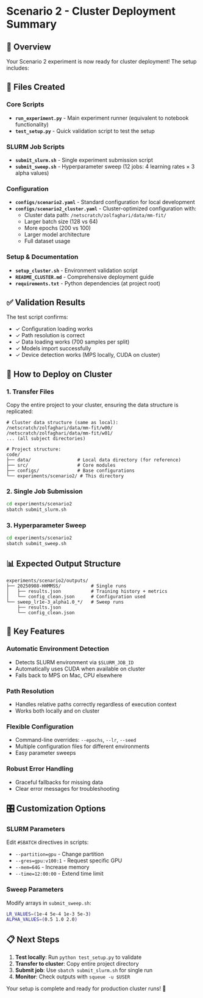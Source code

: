 # Scenario 2 - Cluster Deployment Summary

## 🎯 Overview
Your Scenario 2 experiment is now ready for cluster deployment! The setup includes:

## 📁 Files Created

### Core Scripts
- **`run_experiment.py`** - Main experiment runner (equivalent to notebook functionality)
- **`test_setup.py`** - Quick validation script to test the setup

### SLURM Job Scripts
- **`submit_slurm.sh`** - Single experiment submission script
- **`submit_sweep.sh`** - Hyperparameter sweep (12 jobs: 4 learning rates × 3 alpha values)

### Configuration
- **`configs/scenario2.yaml`** - Standard configuration for local development
- **`configs/scenario2_cluster.yaml`** - Cluster-optimized configuration with:
  - Cluster data path: `/netscratch/zolfaghari/data/mm-fit/`
  - Larger batch size (128 vs 64)
  - More epochs (200 vs 100)
  - Larger model architecture
  - Full dataset usage

### Setup & Documentation
- **`setup_cluster.sh`** - Environment validation script
- **`README_CLUSTER.md`** - Comprehensive deployment guide
- **`requirements.txt`** - Python dependencies (at project root)

## ✅ Validation Results
The test script confirms:
- ✓ Configuration loading works
- ✓ Path resolution is correct
- ✓ Data loading works (700 samples per split)
- ✓ Models import successfully
- ✓ Device detection works (MPS locally, CUDA on cluster)

## 🚀 How to Deploy on Cluster

### 1. Transfer Files
Copy the entire project to your cluster, ensuring the data structure is replicated:
```
# Cluster data structure (same as local):
/netscratch/zolfaghari/data/mm-fit/w00/
/netscratch/zolfaghari/data/mm-fit/w01/
... (all subject directories)

# Project structure:
code/
├── data/                 # Local data directory (for reference)
├── src/                  # Core modules
├── configs/              # Base configurations  
└── experiments/scenario2/ # This directory
```

### 2. Single Job Submission
```bash
cd experiments/scenario2
sbatch submit_slurm.sh
```

### 3. Hyperparameter Sweep
```bash
cd experiments/scenario2  
sbatch submit_sweep.sh
```

## 📊 Expected Output Structure
```
experiments/scenario2/outputs/
├── 20250908-HHMMSS/           # Single runs
│   ├── results.json           # Training history + metrics
│   └── config_clean.json      # Configuration used
└── sweep_lr1e-3_alpha1.0_*/   # Sweep runs
    ├── results.json
    └── config_clean.json
```

## 🔧 Key Features

### Automatic Environment Detection
- Detects SLURM environment via `$SLURM_JOB_ID`
- Automatically uses CUDA when available on cluster
- Falls back to MPS on Mac, CPU elsewhere

### Path Resolution
- Handles relative paths correctly regardless of execution context
- Works both locally and on cluster

### Flexible Configuration
- Command-line overrides: `--epochs`, `--lr`, `--seed`
- Multiple configuration files for different environments
- Easy parameter sweeps

### Robust Error Handling
- Graceful fallbacks for missing data
- Clear error messages for troubleshooting

## 🎛️ Customization Options

### SLURM Parameters
Edit `#SBATCH` directives in scripts:
- `--partition=gpu` - Change partition  
- `--gres=gpu:v100:1` - Request specific GPU
- `--mem=64G` - Increase memory
- `--time=12:00:00` - Extend time limit

### Sweep Parameters  
Modify arrays in `submit_sweep.sh`:
```bash
LR_VALUES=(1e-4 5e-4 1e-3 5e-3)
ALPHA_VALUES=(0.5 1.0 2.0)
```

## 📋 Next Steps
1. **Test locally**: Run `python test_setup.py` to validate
2. **Transfer to cluster**: Copy entire project directory
3. **Submit job**: Use `sbatch submit_slurm.sh` for single run
4. **Monitor**: Check outputs with `squeue -u $USER`

Your setup is complete and ready for production cluster runs! 🎉
